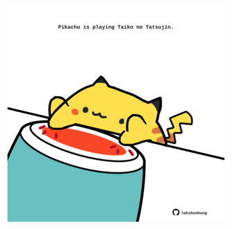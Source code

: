 <!-- built at 17/01/2022, 05:03:08 UTC -->
<p align="center">
  <img width="500" height="500" src="./ReadmeImage.svg">
</p>
